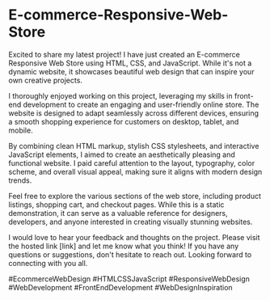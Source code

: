 # E-commerce-Responsive-Web-Store
 Excited to share my latest project! I have just created an E-commerce Responsive Web Store using HTML, CSS, and JavaScript. While it's not a dynamic website, it showcases beautiful web design that can inspire your own creative projects. 

I thoroughly enjoyed working on this project, leveraging my skills in front-end development to create an engaging and user-friendly online store. The website is designed to adapt seamlessly across different devices, ensuring a smooth shopping experience for customers on desktop, tablet, and mobile.

By combining clean HTML markup, stylish CSS stylesheets, and interactive JavaScript elements, I aimed to create an aesthetically pleasing and functional website. I paid careful attention to the layout, typography, color scheme, and overall visual appeal, making sure it aligns with modern design trends.

Feel free to explore the various sections of the web store, including product listings, shopping cart, and checkout pages. While this is a static demonstration, it can serve as a valuable reference for designers, developers, and anyone interested in creating visually stunning websites.

I would love to hear your feedback and thoughts on the project. Please visit the hosted link [link] and let me know what you think! If you have any questions or suggestions, don't hesitate to reach out. Looking forward to connecting with you all.

#EcommerceWebDesign #HTMLCSSJavaScript #ResponsiveWebDesign #WebDevelopment #FrontEndDevelopment #WebDesignInspiration
